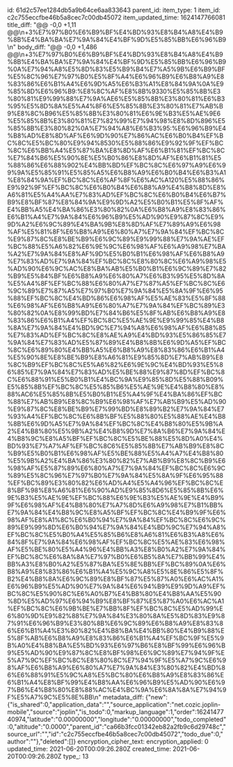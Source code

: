 id: 61d2c57ee1284db5a9b64ce6aa833643
parent_id: 
item_type: 1
item_id: c2c755eccfbe46b5a8cec7c00db45072
item_updated_time: 1624147766081
title_diff: "@@ -0,0 +1,11 @@\\n+3%E7%97%B0%E6%B9%BF%E4%BD%93%E8%B4%A8%E4%B9%8B%E4%BA%BA%E7%9A%84%E4%BF%9D%E5%85%BB%E6%96%B9\\n"
body_diff: "@@ -0,0 +1,486 @@\\n+3%E7%97%B0%E6%B9%BF%E4%BD%93%E8%B4%A8%E4%B9%8B%E4%BA%BA%E7%9A%84%E4%BF%9D%E5%85%BB%E6%96%B9%0A%E7%94%A8%E5%8D%83%E5%B9%B4%E7%A5%9B%E6%B9%BF%E5%8C%96%E7%97%B0%E5%8F%A4%E6%96%B9%E6%B8%A9%E8%83%86%E6%B1%A4%E6%9D%A5%E6%B3%A1%E8%84%9A%0A%E9%85%8D%E6%96%B9:%E8%8C%AF%E8%8B%9330%E5%85%8B%E3%80%81%E9%99%88%E7%9A%AE6%E5%85%8B%E3%80%81%E6%B3%95%E5%8D%8A%E5%A4%8F6%E5%85%8B%E3%80%81%E7%AB%B9%E8%8C%B96%E5%85%8B%E3%80%81%E6%9E%B3%E5%AE%9E6%E5%85%8B%E3%80%81%E7%82%99%E7%94%98%E8%8D%896%E5%85%8B%E3%80%82%0A%E7%94%A8%E6%B3%95:%E6%96%B9%E4%B8%AD%E8%8D%AF%E6%9D%90%E7%86%AC%E6%B0%B4%EF%BC%8C%E5%BC%80%E9%94%8530%E5%88%86%E9%92%9F%EF%BC%8C%E6%BB%A4%E5%87%BA%E8%8D%AF%E6%B1%81%EF%BC%8C%E7%84%B6%E5%90%8E%E5%B0%86%E8%8D%AF%E6%B1%81%E5%88%86%E6%88%902%E4%BB%BD%EF%BC%8C%E6%97%A9%E6%99%9A%E5%85%91%E5%85%A5%E6%B8%A9%E6%B0%B4%E6%B3%A1%E8%84%9A%EF%BC%8C%E6%AF%8F%E6%AC%A120%E5%88%86%E9%92%9F%EF%BC%8C%E6%B0%B4%E6%B8%A9%E4%B8%8D%E8%A6%81%E5%A4%AA%E7%83%AD%EF%BC%8C%E6%B0%B4%E6%B7%B9%E8%BF%87%E8%84%9A%E9%9D%A2%E5%B0%B1%E5%8F%AF%E4%BB%A5%E4%BA%86%E3%80%82%0A%E6%B8%A9%E8%83%86%E6%B1%A4%E7%9A%84%E6%96%B9%E5%AD%90%E9%87%8C%E9%9D%A2%E6%9C%89%E4%BA%9B%E8%8D%AF%E7%89%A9%E6%98%AF%E5%81%8F%E6%B8%A9%E6%80%A7%E7%9A%84%EF%BC%8C%E9%87%8C%E8%BE%B9%E6%9C%89%E9%99%88%E7%9A%AE%EF%BC%88%E5%A6%82%E6%9E%9C%E6%98%AF%E6%A9%98%E7%BA%A2%E7%9A%84%E8%AF%9D%E5%B0%B1%E6%98%AF%E6%B8%A9%E7%83%AD%E7%9A%84%EF%BC%8C%E8%80%8C%E6%A9%98%E5%AD%90%E6%9C%AC%E8%BA%AB%E5%B0%B1%E6%9C%89%E7%82%B9%E5%84%BF%E6%B8%A9%E6%80%A7%E6%B3%95%E5%8D%8A%E5%A4%8F%EF%BC%88%E6%80%A7%E7%87%A5%EF%BC%8C%E6%9C%89%E7%87%A5%E7%97%B0%E7%9A%84%E5%8A%9F%E6%95%88%EF%BC%8C%E4%BD%86%E6%98%AF%E5%AE%83%E5%8F%88%E6%98%AF%E6%B8%A9%E6%80%A7%E7%9A%84%EF%BC%89%E3%80%82%0A%E8%99%BD%E7%84%B6%E5%8F%AB%E6%B8%A9%E8%83%86%E6%B1%A4%EF%BC%8C%E5%AE%9E%E9%99%85%E4%B8%8A%E7%9A%84%E4%BD%9C%E7%94%A8%E6%98%AF%E6%B8%85%E7%83%AD%EF%BC%8C%E8%AE%A9%E4%BD%93%E5%86%85%E7%9A%84%E7%83%AD%E5%87%89%E4%B8%8B%E6%9D%A5%EF%BC%8C%E6%89%80%E4%BB%A5%E6%B8%A9%E8%83%86%E6%B1%A4%E5%90%8E%E8%BE%B9%E8%A6%81%E9%85%8D%E7%AB%B9%E8%8C%B9%EF%BC%8C%E5%A6%82%E6%9E%9C%E4%BD%93%E5%86%85%E7%9A%84%E7%83%AD%E5%BE%88%E9%87%8D%EF%BC%8C%E6%88%91%E5%B0%B1%E4%BC%9A%E9%85%8D%E5%88%B09%E5%85%8B%EF%BC%8C%E5%85%B6%E5%AE%9E%E4%B8%80%E8%88%AC6%E5%85%8B%E5%B0%B1%E5%A4%9F%E4%BA%86%EF%BC%88%E7%AB%B9%E8%8C%B9%E6%98%AF%E7%AB%B9%E5%AD%90%E9%87%8C%E8%BE%B9%E7%99%BD%E8%89%B2%E7%9A%84%E7%93%A4%EF%BC%8C%E6%8B%BF%E5%88%80%E5%88%AE%E4%B8%8B%E6%9D%A5%E7%9A%84%EF%BC%8C%E4%B8%80%E5%9B%A2%E4%B8%80%E5%9B%A2%E4%B8%9D%E7%8A%B6%E7%9A%84%E4%B8%9C%E8%A5%BF%EF%BC%8C%E5%BE%88%E5%8D%A0%E4%BD%93%E7%A7%AF%EF%BC%8C6%E5%85%8B%E7%AB%B9%E8%8C%B9%E5%B0%B1%E6%98%AF%E5%BE%88%E5%A4%A7%E4%B8%80%E5%9B%A2%E4%BA%86%E3%80%82%E7%AB%B9%E8%8C%B9%E6%98%AF%E5%87%89%E6%80%A7%E7%9A%84%EF%BC%8C%E6%9C%89%E5%8C%96%E7%97%B0%E7%9A%84%E5%8A%9F%E6%95%88%EF%BC%89%E3%80%82%E6%AD%A4%E5%A4%96%EF%BC%8C%E8%BF%98%E8%A6%81%E6%90%AD%E9%85%8D6%E5%85%8B%E6%9E%B3%E5%AE%9E%EF%BC%88%E6%9E%B3%E5%AE%9E%E4%B9%9F%E6%98%AF%E4%B8%80%E7%A7%8D%E6%A9%98%E7%B1%BB%E7%9A%84%E4%B8%9C%E8%A5%BF%EF%BC%8C%E4%B9%9F%E6%98%AF%E8%A1%8C%E6%B0%94%E7%9A%84%EF%BC%8C%E6%9C%89%E9%99%8D%E6%B0%94%E7%9A%84%E4%BD%9C%E7%94%A8%EF%BC%8C%E5%B0%A4%E5%85%B6%E8%A6%81%E6%B3%A8%E6%84%8F%E7%9A%84%E6%98%AF%EF%BC%8C%E5%AE%83%E6%98%AF%E5%BE%80%E5%A4%96%E4%BB%A3%E8%B0%A2%E7%9A%84%EF%BC%8C%E6%8A%8A%E7%97%B0%E6%B5%8A%E7%BB%99%E4%BB%A3%E8%B0%A2%E5%87%BA%E5%8E%BB%EF%BC%89%0A%E6%B8%A9%E8%83%86%E6%B1%A4%E5%9C%A8%E5%8E%86%E5%8F%B2%E4%B8%8A%E6%9C%89%E8%BF%87%E5%87%A0%E6%AC%A1%E6%96%B9%E5%AD%90%E7%9A%84%E6%94%B9%E9%9D%A9%EF%BC%8C%E5%90%8C%E6%A0%B7%E4%B8%80%E4%B8%AA%E5%90%8D%E5%AD%97%E6%94%B9%E8%BF%87%E5%87%A0%E6%AC%A1%EF%BC%8C%E6%9B%BE%E7%BB%8F%EF%BC%8C%E5%AD%99%E6%80%9D%E9%82%88%E7%9A%84%E3%80%8A%E5%8D%83%E9%87%91%E6%96%B9%E3%80%8B%E6%9C%89%E6%B8%A9%E8%83%86%E6%B1%A4%E3%80%82%E4%B8%BA%E4%BB%80%E4%B9%88%E5%8F%AB%E6%B8%A9%E8%83%86%E6%B1%A4%EF%BC%9F%E5%9B%A0%E4%B8%BA%E5%BD%93%E6%97%B6%E8%BF%99%E6%96%B9%E5%AD%90%E9%87%8C%E8%BF%98%E6%9C%89%E7%94%9F%E5%A7%9C%EF%BC%8C%E8%80%8C%E7%94%9F%E5%A7%9C%E6%98%AF%E6%B8%A9%E6%80%A7%E7%9A%84%E3%80%82%E4%BD%86%E6%88%91%E5%9C%A8%E5%BC%80%E6%B8%A9%E8%83%86%E6%B1%A4%E8%BF%99%E4%B8%AA%E6%96%B9%E5%AD%90%E6%97%B6%E4%B8%80%E8%88%AC%E4%BC%9A%E6%8A%8A%E7%94%9F%E5%A7%9C%E5%8E%BB\\n"
metadata_diff: {"new":{"is_shared":0,"application_data":"","source_application":"net.cozic.joplin-mobile","source":"joplin","is_todo":0,"markup_language":1,"order":1624147740974,"latitude":"0.00000000","longitude":"0.00000000","todo_completed":0,"altitude":"0.0000","parent_id":"ca66b3fcc01342eb82a2fb9c6d29748c","source_url":"","id":"c2c755eccfbe46b5a8cec7c00db45072","todo_due":0,"author":""},"deleted":[]}
encryption_cipher_text: 
encryption_applied: 0
updated_time: 2021-06-20T00:09:26.280Z
created_time: 2021-06-20T00:09:26.280Z
type_: 13